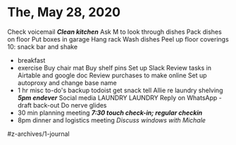 # The, May 28, 2020

Check voicemail
***Clean kitchen***
Ask M to look through dishes
Pack dishes on floor 
Put boxes in garage
Hang rack
Wash dishes
Peel up floor coverings
10: snack bar and shake
- breakfast
- exercise
Buy chair mat
Buy shelf pins
Set up Slack
Review tasks in Airtable and google doc
Review purchases to make online
Set up autoproxy and change base name
- 1 hr misc to-do's
backup todoist
get snack
tell Allie re laundry shelving
***5pm endever***
Social media
LAUNDRY
LAUNDRY
Reply on WhatsApp - draft back-out
Do nerve glides
- 30 min planning meeting
***7:30 touch check-in; regular checkin***
- 8pm dinner and logistics meeting
*Discuss windows with Michale*

#z-archives/1-journal